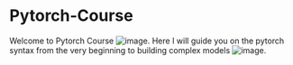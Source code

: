 # Pytorch-Course

Welcome to Pytorch Course ![image](https://github.com/furquanh/Pytorch-Course/assets/64953180/9f02fb89-05ce-48fc-928c-cec636789515). Here I will guide you on the pytorch syntax from the very beginning to building complex models ![image](https://github.com/furquanh/Pytorch-Course/assets/64953180/15a6d3b8-5053-4152-8fc9-990ca39b3551). 
